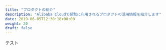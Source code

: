 ```yaml
---
title: "プロダクトの紹介"
description: "Alibaba Cloudで頻繁に利用されるプロダクトの活用情報を紹介します"
date: 2019-06-05T12:30:18+08:00
weight: 20
draft: false
---
```

テスト